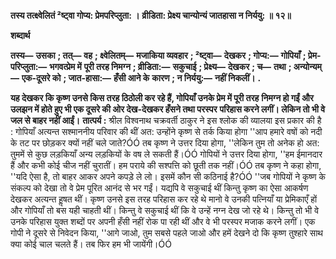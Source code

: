 **तस्य तत्क्ष्वेलितं ²ष्ट्वा गोप्य: प्रेमपरिप्लुता: ।** **व्रीडिता: प्रेक्ष्य चान्योन्यं जातहासा न निर्ययु: ॥ १२॥** 

**शब्दार्थ** 

**तस्य—** **उसका** **; तत्—** **वह** **; क्ष्वेलितम्—** **मजाकिया व्यवहार** **; ²ष्ट्वा—** **देखकर** **; गोप्य:—** **गोपियाँ** **; प्रेम-परिप्लुता:—** **भगवत्प्रेम में** **पूरी तरह निमग्न** **; व्रीडिता:—** **सकुचाई** **; प्रेक्ष्य—** **देखकर** **; च—** **तथा** **; अन्योन्यम्—** **एक-दूसरे को** **; जात-हासा:—** **हँसी आने के** **कारण** **; न निर्ययु:—** **नहीं निकलीं।** **.** 

**यह देखकर कि कृष्ण उनसे किस तरह ठिठोली कर रहे हैं, गोपियाँ उनके प्रेम में पूरी तरह** **निमग्न हो गईं और उलझन में होते हुए भी एक दूसरे की ओर देख-देखकर हँसने तथा परस्पर** **परिहास करने लगीं। लेकिन तो भी वे जल से बाहर नहीं आईं।** **तात्पर्य :** श्रील विश्वनाथ चक्रवर्ती ठाकुर ने इस श्लोक की व्यालया इस प्रकार की है : गोपियाँ अत्यन्त सश्माननीय परिवार की थीं अत: उन्होंने कृष्ण से तर्क किया होगा ''आप हमारे वषों को नदी के तट पर छोड़कर क्यों नहीं चले जाते?ÓÓ तब कृष्ण ने उत्तर दिया होगा, ''लेकिन तुम तो अनेक हो अत: तुममें से कुछ लड़कियाँ अन्य लड़कियों के वष ले सकती हैं।ÓÓ गोपियों ने उत्तर दिया होगा, ''हम ईमानदार हैं और कभी कोई चीज नहीं चुरातीं। हम पराये की सश्पत्ति को छूती तक नहीं।ÓÓ तब कृष्ण ने कहा होगा, ''यदि ऐसा है, तो बाहर आकर अपने कपड़े ले लो। इसमें कौन सी कठिनाई है?ÓÓ ''जब गोपियों ने कृष्ण के संकल्प को देखा तो वे प्रेम पूरित आनंद से भर गईं। यद्यपि वे सकुचाई थीं किन्तु कृष्ण का ऐसा आकर्षण देखकर अत्यन्त हॢषत थीं। कृष्ण उनसे इस तरह परिहास कर रहे थे मानो वे उनकी पत्नियाँ या प्रेमिकाएँ हों और गोपियाँ तो बस यही चाहती थीं। किन्तु वे सकुचाई थीं कि वे उन्हें नग्न देख जो रहे थे। किन्तु तो भी वे उनके परिहास युक्त शब्दों पर अपनी हँसी नहीं रोक पा रही थीं और वे भी परस्पर मजाक करने लगीं। एक गोपी ने दूसरे से निवेदन किया, ''आगे जाओ, तुम सबसे पहले जाओ और हमें देखने दो कि कृष्ण तुश्हारे साथ क्या कोई चाल चलते हैं। तब फिर हम भी जायेंगी।ÓÓ  